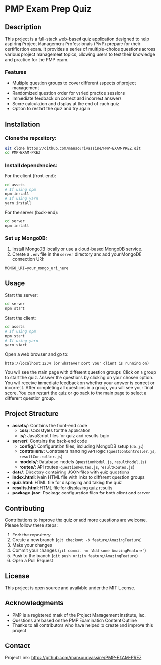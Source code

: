# PMP Exam Prep Quiz

## Description

This project is a full-stack web-based quiz application designed to help aspiring Project Management Professionals (PMP) prepare for their certification exam. It provides a series of multiple-choice questions across various project management topics, allowing users to test their knowledge and practice for the PMP exam.

### Features

- Multiple question groups to cover different aspects of project management
- Randomized question order for varied practice sessions
- Immediate feedback on correct and incorrect answers
- Score calculation and display at the end of each quiz
- Option to restart the quiz and try again

## Installation

### Clone the repository:

```bash
git clone https://github.com/mansouriyassine/PMP-EXAM-PREZ.git
cd PMP-EXAM-PREZ
```

### Install dependencies:

For the client (front-end):

```bash
cd assets
# If using npm
npm install
# If using yarn
yarn install
```

For the server (back-end):

```bash
cd server
npm install
```

### Set up MongoDB:

1. Install MongoDB locally or use a cloud-based MongoDB service.
2. Create a `.env` file in the `server` directory and add your MongoDB connection URI:

```
MONGO_URI=your_mongo_uri_here
```

## Usage

Start the server:

```bash
cd server
npm start
```

Start the client:

```bash
cd assets
# If using npm
npm start
# If using yarn
yarn start
```

Open a web browser and go to:

```
http://localhost:1234 (or whatever port your client is running on)
```

You will see the main page with different question groups. Click on a group to start the quiz. Answer the questions by clicking on your chosen option. You will receive immediate feedback on whether your answer is correct or incorrect. After completing all questions in a group, you will see your final score. You can restart the quiz or go back to the main page to select a different question group.

## Project Structure

* **assets/**: Contains the front-end code
   * **css/**: CSS styles for the application
   * **js/**: JavaScript files for quiz and results logic
* **server/**: Contains the back-end code
   * **config/**: Configuration files, including MongoDB setup (`db.js`)
   * **controllers/**: Controllers handling API logic (`questionController.js`, `resultController.js`)
   * **models/**: Database models (`questionModel.js`, `resultModel.js`)
   * **routes/**: API routes (`questionRoutes.js`, `resultRoutes.js`)
* **data/**: Directory containing JSON files with quiz questions
* **index.html**: Main HTML file with links to different question groups
* **quiz.html**: HTML file for displaying and taking the quiz
* **results.html**: HTML file for displaying quiz results
* **package.json**: Package configuration files for both client and server

## Contributing

Contributions to improve the quiz or add more questions are welcome. Please follow these steps:

1. Fork the repository
2. Create a new branch (`git checkout -b feature/AmazingFeature`)
3. Make your changes
4. Commit your changes (`git commit -m 'Add some AmazingFeature'`)
5. Push to the branch (`git push origin feature/AmazingFeature`)
6. Open a Pull Request

## License

This project is open source and available under the MIT License.

## Acknowledgments

* PMP is a registered mark of the Project Management Institute, Inc.
* Questions are based on the PMP Examination Content Outline
* Thanks to all contributors who have helped to create and improve this project

## Contact

Project Link: https://github.com/mansouriyassine/PMP-EXAM-PREZ